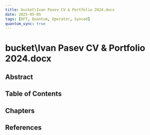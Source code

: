 ```yaml
---
title: bucket\Ivan Pasev CV & Portfolio 2024.docx
date: 2025-05-05
tags: [DFT, Quantum, Operator, Synced]
quantum_sync: true
---
```

# bucket\Ivan Pasev CV & Portfolio 2024.docx

## Abstract

## Table of Contents

## Chapters

## References

